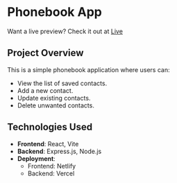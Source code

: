 # Phonebook App

Want a live preview? Check it out at [Live](https://phonebook-sa.netlify.app/)

## Project Overview

This is a simple phonebook application where users can:

- View the list of saved contacts.
- Add a new contact.
- Update existing contacts.
- Delete unwanted contacts.

## Technologies Used

- **Frontend**: React, Vite
- **Backend**: Express.js, Node.js
- **Deployment**:
  - Frontend: Netlify
  - Backend: Vercel
